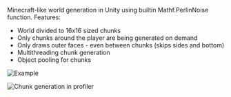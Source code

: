 Minecraft-like world generation in Unity using builtin Mathf.PerlinNoise function. Features:

* World divided to 16x16 sized chunks
* Only chunks around the player are being generated on demand
* Only draws outer faces - even between chunks (skips sides and bottom)
* Multithreading chunk generation
* Object pooling for chunks

![Example](https://i.imgur.com/tR4BDkc.png)

![Chunk generation in profiler](https://i.imgur.com/VrlRuKI.png)
